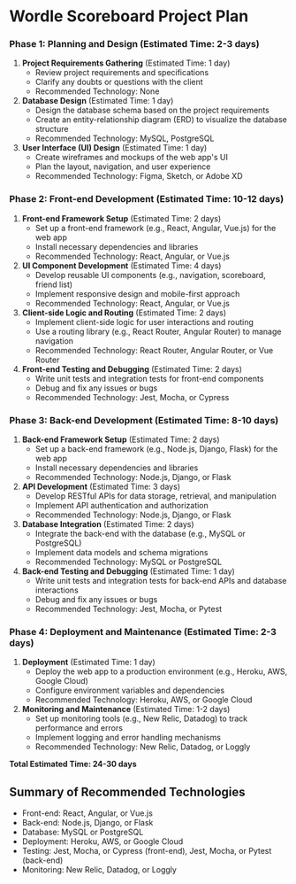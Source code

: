 # Wordle Scoreboard Project Plan

### Phase 1: Planning and Design (Estimated Time: 2-3 days)

1. **Project Requirements Gathering** (Estimated Time: 1 day)
	* Review project requirements and specifications
	* Clarify any doubts or questions with the client
	* Recommended Technology: None
2. **Database Design** (Estimated Time: 1 day)
	* Design the database schema based on the project requirements
	* Create an entity-relationship diagram (ERD) to visualize the database structure
	* Recommended Technology: MySQL, PostgreSQL
3. **User Interface (UI) Design** (Estimated Time: 1 day)
	* Create wireframes and mockups of the web app's UI
	* Plan the layout, navigation, and user experience
	* Recommended Technology: Figma, Sketch, or Adobe XD

### Phase 2: Front-end Development (Estimated Time: 10-12 days)

1. **Front-end Framework Setup** (Estimated Time: 2 days)
	* Set up a front-end framework (e.g., React, Angular, Vue.js) for the web app
	* Install necessary dependencies and libraries
	* Recommended Technology: React, Angular, or Vue.js
2. **UI Component Development** (Estimated Time: 4 days)
	* Develop reusable UI components (e.g., navigation, scoreboard, friend list)
	* Implement responsive design and mobile-first approach
	* Recommended Technology: React, Angular, or Vue.js
3. **Client-side Logic and Routing** (Estimated Time: 2 days)
	* Implement client-side logic for user interactions and routing
	* Use a routing library (e.g., React Router, Angular Router) to manage navigation
	* Recommended Technology: React Router, Angular Router, or Vue Router
4. **Front-end Testing and Debugging** (Estimated Time: 2 days)
	* Write unit tests and integration tests for front-end components
	* Debug and fix any issues or bugs
	* Recommended Technology: Jest, Mocha, or Cypress

### Phase 3: Back-end Development (Estimated Time: 8-10 days)

1. **Back-end Framework Setup** (Estimated Time: 2 days)
	* Set up a back-end framework (e.g., Node.js, Django, Flask) for the web app
	* Install necessary dependencies and libraries
	* Recommended Technology: Node.js, Django, or Flask
2. **API Development** (Estimated Time: 3 days)
	* Develop RESTful APIs for data storage, retrieval, and manipulation
	* Implement API authentication and authorization
	* Recommended Technology: Node.js, Django, or Flask
3. **Database Integration** (Estimated Time: 2 days)
	* Integrate the back-end with the database (e.g., MySQL or PostgreSQL)
	* Implement data models and schema migrations
	* Recommended Technology: MySQL or PostgreSQL
4. **Back-end Testing and Debugging** (Estimated Time: 1 day)
	* Write unit tests and integration tests for back-end APIs and database interactions
	* Debug and fix any issues or bugs
	* Recommended Technology: Jest, Mocha, or Pytest

### Phase 4: Deployment and Maintenance (Estimated Time: 2-3 days)

1. **Deployment** (Estimated Time: 1 day)
	* Deploy the web app to a production environment (e.g., Heroku, AWS, Google Cloud)
	* Configure environment variables and dependencies
	* Recommended Technology: Heroku, AWS, or Google Cloud
2. **Monitoring and Maintenance** (Estimated Time: 1-2 days)
	* Set up monitoring tools (e.g., New Relic, Datadog) to track performance and errors
	* Implement logging and error handling mechanisms
	* Recommended Technology: New Relic, Datadog, or Loggly

**Total Estimated Time: 24-30 days**

## Summary of Recommended Technologies

* Front-end: React, Angular, or Vue.js
* Back-end: Node.js, Django, or Flask
* Database: MySQL or PostgreSQL
* Deployment: Heroku, AWS, or Google Cloud
* Testing: Jest, Mocha, or Cypress (front-end), Jest, Mocha, or Pytest (back-end)
* Monitoring: New Relic, Datadog, or Loggly
